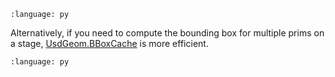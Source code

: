 ``` {literalinclude} py_usd.py
:language: py
```

Alternatively, if you need to compute the bounding box for multiple prims on a stage, [UsdGeom.BBoxCache](https://graphics.pixar.com/usd/dev/api/class_usd_geom_b_box_cache.html) is more efficient.

``` {literalinclude} py_usd_var1.py
:language: py
```